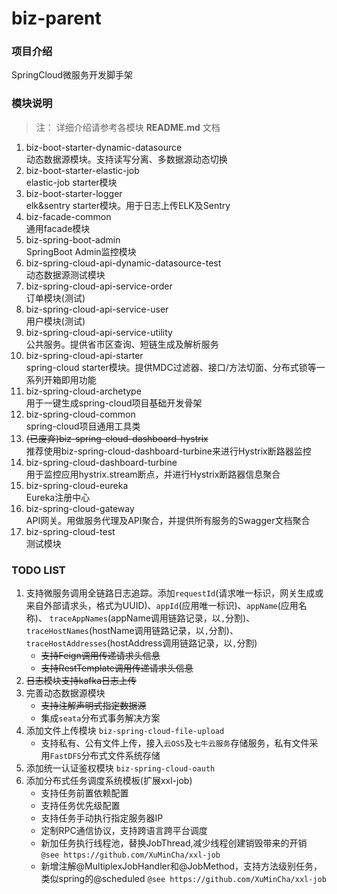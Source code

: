 # biz-parent

### 项目介绍

SpringCloud微服务开发脚手架

### 模块说明

> 注： 详细介绍请参考各模块 **README.md** 文档

1. biz-boot-starter-dynamic-datasource  
    动态数据源模块。支持读写分离、多数据源动态切换
2. biz-boot-starter-elastic-job  
    elastic-job starter模块
3. biz-boot-starter-logger  
    elk&sentry starter模块。用于日志上传ELK及Sentry
4. biz-facade-common  
    通用facade模块
5. biz-spring-boot-admin  
    SpringBoot Admin监控模块
6. biz-spring-cloud-api-dynamic-datasource-test  
    动态数据源测试模块
7. biz-spring-cloud-api-service-order  
     订单模块(测试)
8. biz-spring-cloud-api-service-user  
     用户模块(测试)
9. biz-spring-cloud-api-service-utility  
     公共服务。提供省市区查询、短链生成及解析服务
10. biz-spring-cloud-api-starter  
   spring-cloud starter模块。提供MDC过滤器、接口/方法切面、分布式锁等一系列开箱即用功能
11. biz-spring-cloud-archetype  
    用于一键生成spring-cloud项目基础开发骨架
12. biz-spring-cloud-common  
    spring-cloud项目通用工具类
13. ~~(已废弃)biz-spring-cloud-dashboard-hystrix~~  
    推荐使用biz-spring-cloud-dashboard-turbine来进行Hystrix断路器监控
14. biz-spring-cloud-dashboard-turbine  
     用于监控应用hystrix.stream断点，并进行Hystrix断路器信息聚合
15. biz-spring-cloud-eureka  
     Eureka注册中心
16. biz-spring-cloud-gateway  
     API网关。用做服务代理及API聚合，并提供所有服务的Swagger文档聚合
17. biz-spring-cloud-test  
     测试模块

### TODO LIST

1. 支持微服务调用全链路日志追踪。添加`requestId`(请求唯一标识，网关生成或来自外部请求头，格式为UUID)、`appId`(应用唯一标识)、`appName`(应用名称)、
   `traceAppNames`(appName调用链路记录，以`,`分割)、`traceHostNames`(hostName调用链路记录，以`,`分割)、
   `traceHostAddresses`(hostAddress调用链路记录，以`,`分割)
   - ~~支持Feign调用传递请求头信息~~
   - ~~支持RestTemplate调用传递请求头信息~~
2. ~~日志模块支持kafka日志上传~~
3. 完善动态数据源模块  
   - ~~支持注解声明式指定数据源~~
   - 集成`seata`分布式事务解决方案
5. 添加文件上传模块 `biz-spring-cloud-file-upload`  
   - 支持私有、公有文件上传，接入`云OSS`及`七牛云服务`存储服务，私有文件采用`FastDFS`分布式文件系统存储 
6. 添加统一认证鉴权模块 `biz-spring-cloud-oauth`
7. 添加分布式任务调度系统模板(扩展xxl-job)
   - 支持任务前置依赖配置
   - 支持任务优先级配置
   - 支持任务手动执行指定服务器IP
   - 定制RPC通信协议，支持跨语言跨平台调度
   - 新加任务执行线程池，替换JobThread,减少线程创建销毁带来的开销 `@see https://github.com/XuMinCha/xxl-job`
   - 新增注解@MultiplexJobHandler和@JobMethod，支持方法级别任务，类似spring的@scheduled `@see https://github.com/XuMinCha/xxl-job`
